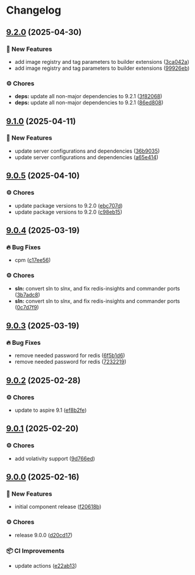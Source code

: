 # Changelog

## [9.2.0](https://github.com/SimCubeLtd/aspire-components/compare/v9.1.0...v9.2.0) (2025-04-30)


### 🚀 New Features

* add image registry and tag parameters to builder extensions ([3ca042a](https://github.com/SimCubeLtd/aspire-components/commit/3ca042a263d3359532289713032130b94d9ba21e))
* add image registry and tag parameters to builder extensions ([99926eb](https://github.com/SimCubeLtd/aspire-components/commit/99926ebe381c44e9068562630de2de59c1164ad7))


### ⚙️ Chores

* **deps:** update all non-major dependencies to 9.2.1 ([3f82068](https://github.com/SimCubeLtd/aspire-components/commit/3f82068a00b7ed150e0bcbccd0d8196fb7782252))
* **deps:** update all non-major dependencies to 9.2.1 ([86ed808](https://github.com/SimCubeLtd/aspire-components/commit/86ed808ea14a26b61918454dd0eb30c1945f6dfe))

## [9.1.0](https://github.com/SimCubeLtd/aspire-components/compare/v9.0.5...v9.1.0) (2025-04-11)


### 🚀 New Features

* update server configurations and dependencies ([36b9035](https://github.com/SimCubeLtd/aspire-components/commit/36b90354fb6f3f821e6265daffe7ee86d87bd39e))
* update server configurations and dependencies ([a65e414](https://github.com/SimCubeLtd/aspire-components/commit/a65e41445c27f99bb6de6fd12bd923119e306849))

## [9.0.5](https://github.com/SimCubeLtd/aspire-components/compare/v9.0.4...v9.0.5) (2025-04-10)


### ⚙️ Chores

* update package versions to 9.2.0 ([ebc707d](https://github.com/SimCubeLtd/aspire-components/commit/ebc707d233f3d36eeb0e0793c7e3122c20058418))
* update package versions to 9.2.0 ([c98eb15](https://github.com/SimCubeLtd/aspire-components/commit/c98eb153c7e06fb7d9ee210ba7334b7f6410de41))

## [9.0.4](https://github.com/SimCubeLtd/aspire-components/compare/v9.0.3...v9.0.4) (2025-03-19)


### 🔥 Bug Fixes

* cpm ([c17ee56](https://github.com/SimCubeLtd/aspire-components/commit/c17ee56ee0a23d15d8c95b790dad07e82bf7865f))


### ⚙️ Chores

* **sln:** convert sln to slnx, and fix redis-insights and commander ports ([3b7adc8](https://github.com/SimCubeLtd/aspire-components/commit/3b7adc81764eb850dfad402b89c82dd0263c987e))
* **sln:** convert sln to slnx, and fix redis-insights and commander ports ([0c7d7f9](https://github.com/SimCubeLtd/aspire-components/commit/0c7d7f9bffd42288a5e73a706574fb1f916f8eb1))

## [9.0.3](https://github.com/SimCubeLtd/aspire-components/compare/v9.0.2...v9.0.3) (2025-03-19)


### 🔥 Bug Fixes

* remove needed password for redis ([6f5b1d6](https://github.com/SimCubeLtd/aspire-components/commit/6f5b1d6239fced5ef6912f4346c87c40d9a4401d))
* remove needed password for redis ([7232219](https://github.com/SimCubeLtd/aspire-components/commit/723221912463fa1eb85707e795f5102e4e7093fc))

## [9.0.2](https://github.com/SimCubeLtd/aspire-components/compare/v9.0.1...v9.0.2) (2025-02-28)


### ⚙️ Chores

* update to aspire 9.1 ([ef8b2fe](https://github.com/SimCubeLtd/aspire-components/commit/ef8b2fe6a420f6e980942f4ffcd70f551370f6f9))

## [9.0.1](https://github.com/SimCubeLtd/aspire-components/compare/v9.0.0...v9.0.1) (2025-02-20)


### ⚙️ Chores

* add volativity support ([9d766ed](https://github.com/SimCubeLtd/aspire-components/commit/9d766edc3a3c33fabf63639cf048e76e71f7f741))

## [9.0.0](https://github.com/SimCubeLtd/aspire-components/compare/v9.0.0...v9.0.0) (2025-02-16)


### 🚀 New Features

* initial component release ([f20618b](https://github.com/SimCubeLtd/aspire-components/commit/f20618b08eb20cb75c2c0fc66efd07416f5a7086))


### ⚙️ Chores

* release 9.0.0 ([d20cd17](https://github.com/SimCubeLtd/aspire-components/commit/d20cd1766d02be21c5bb98a68fb658cf27ebdb73))


### 📦 CI Improvements

* update actions ([e22ab13](https://github.com/SimCubeLtd/aspire-components/commit/e22ab136acbbc4ece24d2cf8df911096fd6966ac))
